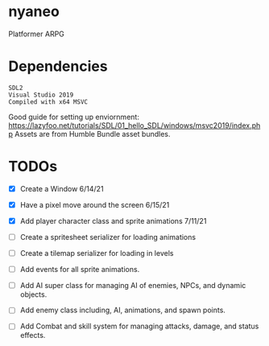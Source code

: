 # nyaneo
Platformer ARPG

# Dependencies
```
SDL2 
Visual Studio 2019
Compiled with x64 MSVC
```

Good guide for setting up enviornment: https://lazyfoo.net/tutorials/SDL/01_hello_SDL/windows/msvc2019/index.php
Assets are from Humble Bundle asset bundles.


# TODOs

- [x] Create a Window 6/14/21
- [x] Have a pixel move around the screen 6/15/21
- [x] Add player character class and sprite animations 7/11/21
- [ ] Create a spritesheet serializer for loading animations 
- [ ] Create a tilemap serializer for loading in levels
- [ ] Add events for all sprite animations.
- [ ] Add AI super class for managing AI of enemies, NPCs, and dynamic objects.
- [ ] Add enemy class including, AI, animations, and spawn points.
- [ ] Add Combat and skill system for managing attacks, damage, and status effects.




